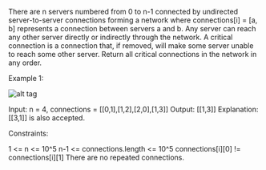 There are n servers numbered from 0 to n-1 connected by undirected server-to-server connections forming a network where connections[i] = [a, b] represents a connection between servers a and b. Any server can reach any other server directly or indirectly through the network.
A critical connection is a connection that, if removed, will make some server unable to reach some other server.
Return all critical connections in the network in any order.

Example 1:

![alt tag](https://assets.leetcode.com/uploads/2019/09/03/1537_ex1_2.png)


Input: n = 4, connections = [[0,1],[1,2],[2,0],[1,3]]
Output: [[1,3]]
Explanation: [[3,1]] is also accepted.
 

Constraints:

1 <= n <= 10^5
n-1 <= connections.length <= 10^5
connections[i][0] != connections[i][1]
There are no repeated connections.
